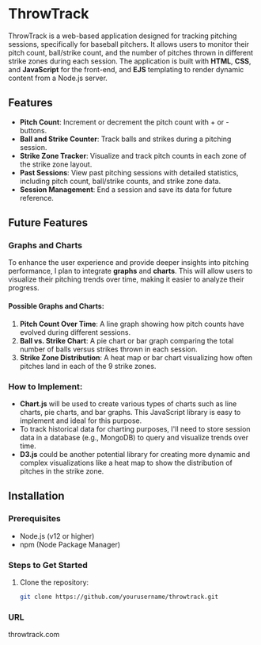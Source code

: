 # ThrowTrack

ThrowTrack is a web-based application designed for tracking pitching sessions, specifically for baseball pitchers. It allows users to monitor their pitch count, ball/strike count, and the number of pitches thrown in different strike zones during each session. The application is built with **HTML**, **CSS**, and **JavaScript** for the front-end, and **EJS** templating to render dynamic content from a Node.js server.

## Features

- **Pitch Count**: Increment or decrement the pitch count with + or - buttons.
- **Ball and Strike Counter**: Track balls and strikes during a pitching session.
- **Strike Zone Tracker**: Visualize and track pitch counts in each zone of the strike zone layout.
- **Past Sessions**: View past pitching sessions with detailed statistics, including pitch count, ball/strike counts, and strike zone data.
- **Session Management**: End a session and save its data for future reference.

## Future Features

### Graphs and Charts

To enhance the user experience and provide deeper insights into pitching performance, I plan to integrate **graphs** and **charts**. This will allow users to visualize their pitching trends over time, making it easier to analyze their progress.

#### Possible Graphs and Charts:

1. **Pitch Count Over Time**: A line graph showing how pitch counts have evolved during different sessions.
2. **Ball vs. Strike Chart**: A pie chart or bar graph comparing the total number of balls versus strikes thrown in each session.
3. **Strike Zone Distribution**: A heat map or bar chart visualizing how often pitches land in each of the 9 strike zones.

### How to Implement:

- **Chart.js** will be used to create various types of charts such as line charts, pie charts, and bar graphs. This JavaScript library is easy to implement and ideal for this purpose.
- To track historical data for charting purposes, I'll need to store session data in a database (e.g., MongoDB) to query and visualize trends over time.
- **D3.js** could be another potential library for creating more dynamic and complex visualizations like a heat map to show the distribution of pitches in the strike zone.

## Installation

### Prerequisites

- Node.js (v12 or higher)
- npm (Node Package Manager)

### Steps to Get Started

1. Clone the repository:

   ```bash
   git clone https://github.com/yourusername/throwtrack.git


### URL
throwtrack.com
